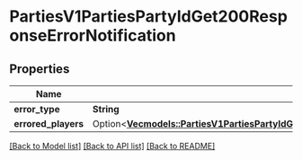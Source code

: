 # PartiesV1PartiesPartyIdGet200ResponseErrorNotification

## Properties

Name | Type | Description | Notes
------------ | ------------- | ------------- | -------------
**error_type** | **String** |  | 
**errored_players** | Option<[**Vec<models::PartiesV1PartiesPartyIdGet200ResponseCustomGameDataMembershipTeamOneInner>**](_parties_v1_parties__party_id__get_200_response_CustomGameData_Membership_teamOne_inner.md)> |  | 

[[Back to Model list]](../README.md#documentation-for-models) [[Back to API list]](../README.md#documentation-for-api-endpoints) [[Back to README]](../README.md)


